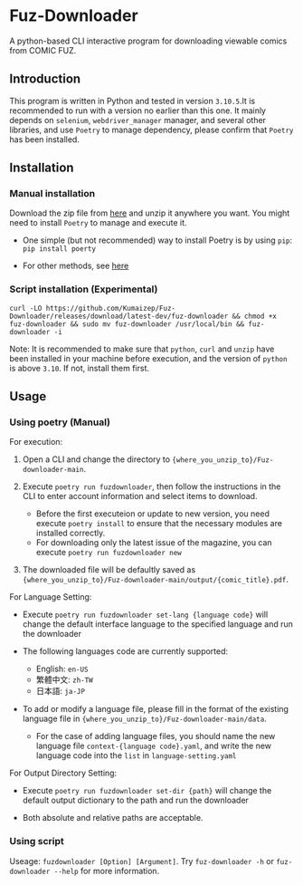 # Fuz-Downloader
A python-based CLI interactive program for downloading viewable comics from COMIC FUZ.

## Introduction

This program is written in Python and tested in version `3.10.5`.It is recommended to run with a version no earlier than this one. It mainly depends on `selenium`, `webdriver_manager` manager, and several other libraries, and use `Poetry` to manage dependency, please confirm that `Poetry` has been installed.

## Installation

### Manual installation

Download the zip file from [here](https://github.com/Kumaizep/Fuz-downloader/archive/refs/heads/main.zip) and unzip it anywhere you want. You might need to install `Poetry` to manage and execute it.

- One simple (but not recommended) way to install Poetry is by using `pip`:
	`pip install poerty`
	
- For other methods, see [here](https://python-poetry.org/docs/#installing-with-the-official-installer)


### Script installation (Experimental)
```
curl -LO https://github.com/Kumaizep/Fuz-Downloader/releases/download/latest-dev/fuz-downloader && chmod +x fuz-downloader && sudo mv fuz-downloader /usr/local/bin && fuz-downloader -i
```
Note: It is recommended to make sure that `python`, `curl` and `unzip` have been installed in your machine before execution, and the version of `python` is above `3.10`. If not, install them first.


## Usage

### Using poetry (Manual)

For execution:

1. Open a CLI and change the directory to `{where_you_unzip_to}/Fuz-downloader-main`.

2. Execute `poetry run fuzdownloader`, then follow the instructions in the CLI to enter account information and select items to download.
	- Before the first executeion or update to new version, you need execute `poetry install` to ensure that the necessary modules are installed correctly.
	- For downloading only the latest issue of the magazine, you can execute `poetry run fuzdownloader new`

3. The downloaded file will be defaultly saved as `{where_you_unzip_to}/Fuz-downloader-main/output/{comic_title}.pdf`.

For Language Setting:

- Execute `poetry run fuzdownloader set-lang {language code}` will change the default interface language to the specified language and run the downloader

- The following languages code are currently supported:
	- English: `en-US`
	- 繁體中文: `zh-TW`
	- 日本語: `ja-JP`

- To add or modify a language file, please fill in the format of the existing language file in `{where_you_unzip_to}/Fuz-downloader-main/data`.
	- For the case of adding language files, you should name the new language file `context-{language code}.yaml`, and write the new language code into the `list` in `language-setting.yaml`

For Output Directory Setting:

- Execute `poetry run fuzdownloader set-dir {path}` will change the default output dictionary to the path and run the downloader

- Both absolute and relative paths are acceptable.

### Using script

Useage: `fuzdownloader [Option] [Argument]`.
Try `fuz-downloader -h` or `fuz-downloader --help` for more information.


